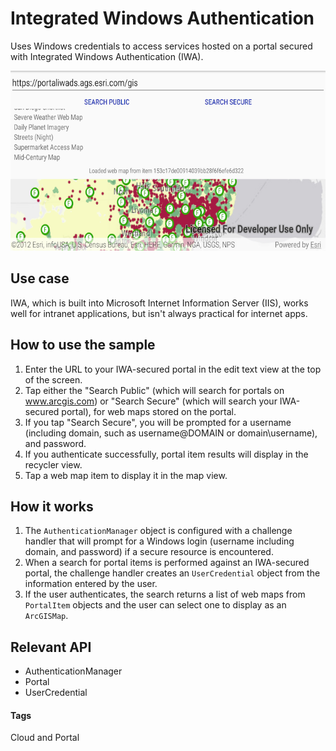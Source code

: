 # Integrated Windows Authentication

Uses Windows credentials to access services hosted on a portal secured with Integrated Windows Authentication (IWA).

![Integrated windows authentication App](integrated-windows-authentication.png)

## Use case

IWA, which is built into Microsoft Internet Information Server (IIS), works well for intranet applications, but isn't always practical for internet apps.

## How to use the sample

1. Enter the URL to your IWA-secured portal in the edit text view at the top of the screen.
2. Tap either the "Search Public" (which will search for portals on www.arcgis.com) or "Search Secure" (which will search your IWA-secured portal), for web maps stored on the portal.
3. If you tap "Search Secure", you will be prompted for a username (including domain, such as username@DOMAIN or domain\\username), and password.
4. If you authenticate successfully, portal item results will display in the recycler view.
5. Tap a web map item to display it in the map view.

## How it works

1. The `AuthenticationManager` object is configured with a challenge handler that will prompt for a Windows login (username including domain, and password) if a secure resource is encountered.
2. When a search for portal items is performed against an IWA-secured portal, the challenge handler creates an `UserCredential` object from the information entered by the user.
3. If the user authenticates, the search returns a list of web maps from `PortalItem` objects and the user can select one to display as an `ArcGISMap`.

## Relevant API

* AuthenticationManager
* Portal
* UserCredential

#### Tags
Cloud and Portal